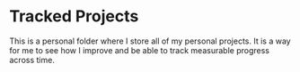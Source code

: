 # Tracked Projects
This is a personal folder where I store all of my personal projects. It is a way for me to see how I improve and be able to track measurable progress across time. 
